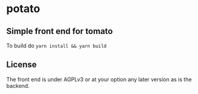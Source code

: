 # potato
## Simple front end for tomato

To build do `yarn install && yarn build`

## License

The front end is under AGPLv3 or at your option any later version as is the backend.

